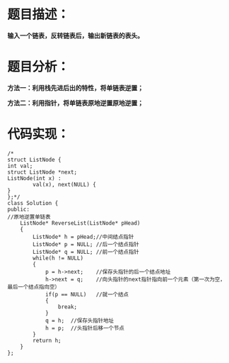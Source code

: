 # 题目描述： #
**输入一个链表，反转链表后，输出新链表的表头。** 

# 题目分析： #
**方法一：利用栈先进后出的特性，将单链表逆置；**

**方法二：利用指针，将单链表原地逆置原地逆置；**

# 代码实现： #

    /*	
	struct ListNode {
    int val;
    struct ListNode *next;
    ListNode(int x) :
            val(x), next(NULL) {
    }
	};*/
	class Solution {
	public:
	//原地逆置单链表
    	ListNode* ReverseList(ListNode* pHead) 
		{
	        ListNode* h = pHead;//中间结点指针
	        ListNode* p = NULL; //后一个结点指针
	        ListNode* q = NULL; //前一个结点指针
	        while(h != NULL)
	        {
	            p = h->next;	//保存头指针的后一个结点地址
	            h->next = q;	//向头指针的next指针指向前一个元素（第一次为空，最后一个结点指向空）
	            if(p == NULL)	//就一个结点
	            {
	                break;
	            }
	            q = h;	//保存头指针地址
	            h = p;	//头指针后移一个节点
	        }
	        return h;               
	    }
	};